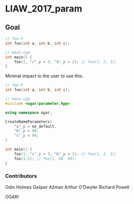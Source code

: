 # LIAW_2017_param

## Goal



``` c++
// foo.h
int foo(int a, int b, int c);

// main.cpp
int main() {
	foo(1, "c"_p = 3, "b"_p = 2); // foo(1, 2, 3);
}
```

Minimal impact to the user to use this.

``` c++
// foo.h
int foo(int a, int b, int c);

// main.cpp
#include <ogar/parameter.hpp>

using namespace ogar;

CreateNameParameters(
    "a"_p = no_default,
    "b"_p = 98,
    "c"_p = 99,
)

int main() {
	foo(1, "c"_p = 3, "b"_p = 2); // foo(1, 2, 3);
	foo(1.5); // foo(1, 98, 99);
}
```



### Contributors

Odin Holmes
Gašper Ažman
Arthur O'Dwyler
Richard Powell

OGAR!

